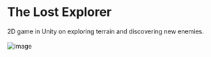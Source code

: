 # The Lost Explorer
2D game in Unity on exploring terrain and discovering new enemies.
<br />
<br />
![image](https://user-images.githubusercontent.com/93657779/200198324-fd373a00-c176-4aa9-b86a-c547d57d9869.png)
